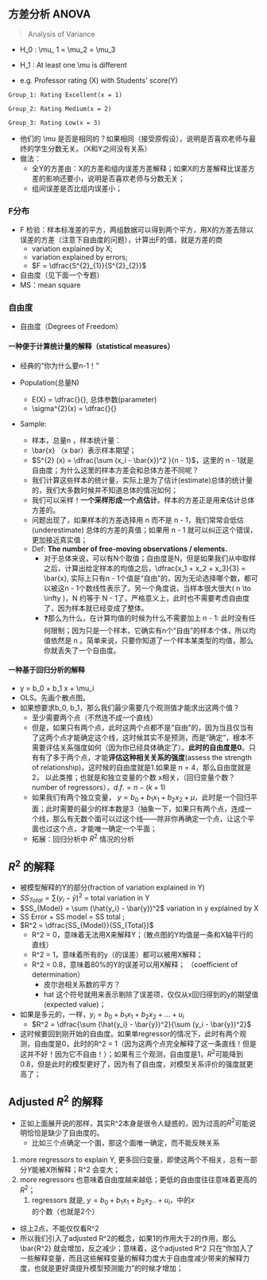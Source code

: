 ## 方差分析 ANOVA

> Analysis of Variance


- H_0 : \mu_ 1 = \mu_2 = \mu_3
- H_1 : At least one \mu is different 


- e.g. Professor rating (X) with Students' score(Y)

```
Group_1: Rating Excellent(x = 1)

Group_2: Rating Medium(x = 2)

Group_3: Rating Low(x = 3)
```

- 他们的 \mu 是否是相同的？如果相同（接受原假设），说明是否喜欢老师与最终的学生分数无关。（X和Y之间没有关系）
- 做法：
    - 全Y的方差由：X的方差和组内误差方差解释；如果X的方差解释比误差方差的影响还要小，说明是否喜欢老师与分数无关；
    - 组间误差是否比组内误差小； 

###  F分布

- F 检验：样本标准差的平方，两组数据可以得到两个平方，用X的方差去除以误差的方差（注意下自由度的问题），计算出F的值，就是方差的商
    - variation explained by X;
    - variation explained by errors;
    - $F = \dfrac{S^{2}_{1}}{S^{2}_{2}}$ 
- 自由度（见下面一个专题）
- MS：mean square


### 自由度
- 自由度（Degrees of Freedom）

#### 一种便于计算统计量的解释（statistical measures）

- 经典的“你为什么要n-1！”
- Population(总量N) 
    - E(X) = \dfrac{}{}, 总体参数(parameter)
    - \sigma^{2}(x) = \dfrac{}{}


- Sample:
    -  样本，总量n ，样本统计量：
    - \bar{x} （x bar）表示样本期望；
    - $S^{2} (x) = \dfrac{\sum (x_i - \bar{x})^2 }{n - 1}$，这里的 n - 1就是自由度；为什么这里的样本方差会和总体方差不同呢？
    - 我们计算这些样本的统计量，实际上是为了估计(estimate)总体的统计量的，我们大多数时候并不知道总体的情况如何；
    - 我们可以采样！**一个采样形成一个点估计**。样本的方差正是用来估计总体方差的。
    - 问题出现了，如果样本的方差选择用 n 而不是 n - 1，我们常常会低估(underestimate) 总体的方差的真值；如果用 n - 1 就可以纠正这个错误，更加接近真实值；
    - Def: **The number of free-moving observations / elements.**
        - 对于总体来说，可以有N个取值；自由度是N，但是如果我们从中取样之后，计算出给定样本的均值之后，\dfrac{x_1 + x_2 + x_3}{3} = \bar{x}, 实际上只有n - 1个值是“自由”的，因为无论选择哪个数，都可以被这n - 1个数线性表示了。另一个角度说，当样本很大很大( n \to \infty )，N 约等于 N - 1了，严格意义上，此时也不需要考虑自由度了，因为样本就已经变成了整体。
        - ❓那么为什么，在计算均值的时候为什么不需要加上 n - 1: 此时没有任何限制；因为只是一个样本，它确实有n个“自由”的样本个体，所以均值依然是 n 。简单来说，只要你知道了一个样本某类型的均值，那么你就丢失了一个自由度。

#### 一种基于回归分析的解释

- y = b_0 + b_1 x + \mu_i 
-  OLS。先画个散点图。
-  如果想要求b_0, b_1，那么我们最少需要几个观测值才能求出这两个值？
      -  至少需要两个点（不然连不成一个直线）
      -  但是，如果只有两个点，此时这两个点都不是“自由”的，因为当且仅当有了这两个点才能确定这个线，这时候其实不是预测，而是“确定”，根本不需要评估关系强度如何（因为你已经具体确定了）。**此时的自由度是0**。只有有了多于两个点，才能**评估这种相关关系的强度**(assess the strength of relationship)。这时候的自由度就是1.如果是 n = 4，那么自由度就是 2， 以此类推；也就是和独立变量的个数 x相关，（回归变量个数？number of regressors），$d.f. = n - (k + 1)$
      -  如果我们有两个独立变量， $y = b_0 + b_1 x_1 + b_2 x_2 + \mu$，此时是一个回归平面；此时需要的最少的样本数是3（抽象一下，如果只有两个点，连成一个线，那么有无数个面可以过这个线——除非你再确定一个点，让这个平面也过这个点，才能唯一确定一个平面；
      -  拓展：回归分析中 $R^2$ 情况的分析


## $R^2$ 的解释
- 被模型解释的Y的部分(fraction of variation explained in Y)
- $SS_{Total} = \sum (y_i - \bar{y})^2$ = total variation in Y
- $SS_{Model} = \sum (\hat{y_i} - \bar{y})^2$ variation in y explained by X 
- SS Error + SS model = SS total ;
- $R^2 =  \dfrac{SS_{Model}}{SS_{Total}}$
  - R^2 = 0，意味着无法用X来解释Y；（散点图的Y均值是一条和X轴平行的直线）
  - R^2 = 1，意味着所有的y（的误差）都可以被用X解释；
  - R^2 = 0.8，意味着80%的Y的误差可以用X解释； （coefficient of determination）
    - 皮尔逊相关系数的平方？
    - hat 这个符号就用来表示剔除了误差项，仅仅从x回归得到的y的期望值(expected value)；
- 如果是多元的，一样，$y_i = b_0 + b_1x_1+ b_2x_2 + ... + u_i$
    -  $R^2 = \dfrac{\sum (\hat{y_i} - \bar{y})^2}{\sum (y_i - \bar{y})^2}$
- 这时候要回到刚开始的自由度。如果单regressor的情况下，此时有两个观测，自由度是0，此时的R^2 = 1（因为这两个点完全解释了这一条直线！但是这并不好！因为它不自由！）；如果有三个观测，自由度是1，$R^2$可能降到$0.8$，但是此时的模型更好了，因为有了自由度，对模型关系评价的强度就更高了；
  
## Adjusted $R^2$ 的解释 
- 正如上面展开说的那样，其实R^2本身是很令人疑惑的，因为过高的$R^2$可能说明恰恰是缺少了自由度的。
    - 比如三个点确定一个面，那这个面唯一确定，而不能反映关系

1. more regressors to explain Y, 更多回归变量，即使这两个不相关，总有一部分$Y$能被$X$所解释；R^2 会变大；
2. more regressors 也意味着自由度越来越低；更低的自由度往往意味着更高的$R^2$；
      1. regressors 就是, $y = b_0 + b_1 x_1 + b_2 x_2.. + u_i$，中的$x$的个数（也就是2个）
- 综上2点，不能仅仅看R^2
- 所以我们引入了adjusted R^2的概念，如果1的作用大于2的作用，那么\bar{R^2} 就会增加，反之减少；意味着，这个adjusted R^2 只在“你加入了一些解释变量，而且这些解释变量的解释力度大于自由度减少带来的解释力度，也就是更好滴提升模型预测能力”的时候才增加；